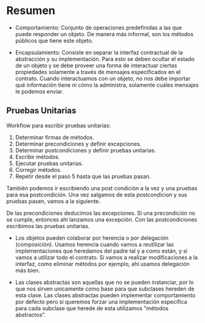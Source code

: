 # Resumen

* Comportamiento: Conjunto de operaciones predefinidas a las que puede
responder un objeto. De manera más informal, son los métodos públicos que tiene
este objeto.

* Encapsulamiento: Consiste en separar la interfaz contractual de la
abstracción y su implementación. Para esto se deben ocultar el estado de un
objeto y se debe proveer una forma de interactuar ciertas propiedades solamente
a través de mensajes especificados en el contrato. Cuando interactuamos con un
objeto, no nos debe importar qué información tiene ni cómo la administra,
solamente cuáles mensajes le podemos enviar.

## Pruebas Unitarias

Workflow para escribir pruebas unitarias:

1. Determinar firmas de métodos.
2. Determinar precondiciones y definir excepciones.
3. Determinar postcondiciones y definir pruebas unitarias.
4. Escribir métodos.
5. Ejecutar pruebas unitarias.
6. Corregir métodos.
7. Repetir desde el paso 5 hasta que las pruebas pasan.

También podemos ir escribiendo una post condición a la vez y una pruebas para
esa postcondición. Una vez salgamos de esta postcondicion y sus pruebas pasen,
vamos a la siguiente.

De las precondiciones deducimos las excepciones. Si una precondición no se
cumple, entonces ahí lanzamos una excepción. Con las postcondiciones escribimos
las pruebas unitarias.

* Los objetos pueden colaborar por herencia o por delegación (composición).
Usamos herencia cuando vamos a reutilizar las implementaciones que heredamos
del padre tal y a como están, y si vamos a utilizar todo el contrato. Si vamos
a realizar modificaciones a la interfaz, como eliminar métodos por ejemplo, ahí
usamos delegación más bien.

* Las clases abstractas son aquellas que no se pueden instanciar, por lo que
nos sirven unicamente como base para que subclases hereden de esta clase. Las
clases abstractas pueden implementar comportamiento por defecto pero si
queremos forzar una implementación específica para cada subclase que herede
de esta utilizamos "métodos abstractos".

